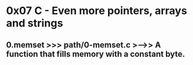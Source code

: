 # **0x07** C - Even more pointers, arrays and strings

##  **0.memset >>> path/0-memset.c** >-->> A function that fills memory with a constant byte.